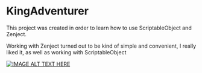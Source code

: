 # KingAdventurer

This project was created in order to learn 
how to use ScriptableObject and Zenject.

Working with Zenject turned out to be kind 
of simple and convenient, I really liked it, 
as well as working with ScriptableObject

[![IMAGE ALT TEXT HERE](https://img.youtube.com/vi/kneTHJFbVWQ/0.jpg)](https://www.youtube.com/watch?v=kneTHJFbVWQ)
